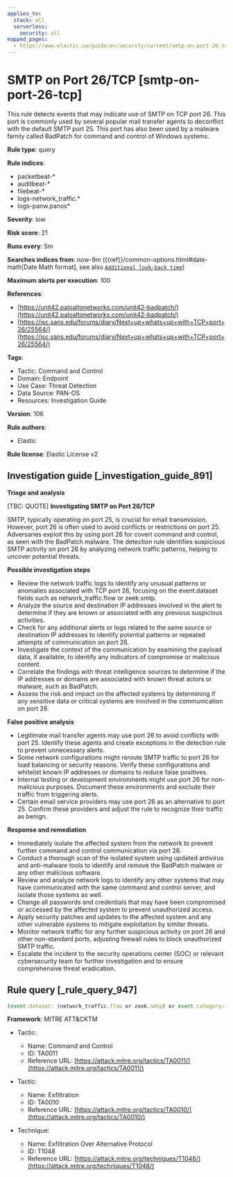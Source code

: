 ```yaml
---
applies_to:
  stack: all
  serverless:
    security: all
mapped_pages:
  - https://www.elastic.co/guide/en/security/current/smtp-on-port-26-tcp.html
---
```


# SMTP on Port 26/TCP [smtp-on-port-26-tcp]

This rule detects events that may indicate use of SMTP on TCP port 26. This port is commonly used by several popular mail transfer agents to deconflict with the default SMTP port 25. This port has also been used by a malware family called BadPatch for command and control of Windows systems.

**Rule type**: query

**Rule indices**:

* packetbeat-*
* auditbeat-*
* filebeat-*
* logs-network_traffic.*
* logs-panw.panos*

**Severity**: low

**Risk score**: 21

**Runs every**: 5m

**Searches indices from**: now-9m ({{ref}}/common-options.html#date-math[Date Math format], see also [`Additional look-back time`](docs-content://solutions/security/detect-and-alert/create-detection-rule.md#rule-schedule))

**Maximum alerts per execution**: 100

**References**:

* [https://unit42.paloaltonetworks.com/unit42-badpatch/](https://unit42.paloaltonetworks.com/unit42-badpatch/)
* [https://isc.sans.edu/forums/diary/Next+up+whats+up+with+TCP+port+26/25564/](https://isc.sans.edu/forums/diary/Next+up+whats+up+with+TCP+port+26/25564/)

**Tags**:

* Tactic: Command and Control
* Domain: Endpoint
* Use Case: Threat Detection
* Data Source: PAN-OS
* Resources: Investigation Guide

**Version**: 106

**Rule authors**:

* Elastic

**Rule license**: Elastic License v2

## Investigation guide [_investigation_guide_891]

**Triage and analysis**

[TBC: QUOTE]
**Investigating SMTP on Port 26/TCP**

SMTP, typically operating on port 25, is crucial for email transmission. However, port 26 is often used to avoid conflicts or restrictions on port 25. Adversaries exploit this by using port 26 for covert command and control, as seen with the BadPatch malware. The detection rule identifies suspicious SMTP activity on port 26 by analyzing network traffic patterns, helping to uncover potential threats.

**Possible investigation steps**

* Review the network traffic logs to identify any unusual patterns or anomalies associated with TCP port 26, focusing on the event.dataset fields such as network_traffic.flow or zeek.smtp.
* Analyze the source and destination IP addresses involved in the alert to determine if they are known or associated with any previous suspicious activities.
* Check for any additional alerts or logs related to the same source or destination IP addresses to identify potential patterns or repeated attempts of communication on port 26.
* Investigate the context of the communication by examining the payload data, if available, to identify any indicators of compromise or malicious content.
* Correlate the findings with threat intelligence sources to determine if the IP addresses or domains are associated with known threat actors or malware, such as BadPatch.
* Assess the risk and impact on the affected systems by determining if any sensitive data or critical systems are involved in the communication on port 26.

**False positive analysis**

* Legitimate mail transfer agents may use port 26 to avoid conflicts with port 25. Identify these agents and create exceptions in the detection rule to prevent unnecessary alerts.
* Some network configurations might reroute SMTP traffic to port 26 for load balancing or security reasons. Verify these configurations and whitelist known IP addresses or domains to reduce false positives.
* Internal testing or development environments might use port 26 for non-malicious purposes. Document these environments and exclude their traffic from triggering alerts.
* Certain email service providers may use port 26 as an alternative to port 25. Confirm these providers and adjust the rule to recognize their traffic as benign.

**Response and remediation**

* Immediately isolate the affected system from the network to prevent further command and control communication via port 26.
* Conduct a thorough scan of the isolated system using updated antivirus and anti-malware tools to identify and remove the BadPatch malware or any other malicious software.
* Review and analyze network logs to identify any other systems that may have communicated with the same command and control server, and isolate those systems as well.
* Change all passwords and credentials that may have been compromised or accessed by the affected system to prevent unauthorized access.
* Apply security patches and updates to the affected system and any other vulnerable systems to mitigate exploitation by similar threats.
* Monitor network traffic for any further suspicious activity on port 26 and other non-standard ports, adjusting firewall rules to block unauthorized SMTP traffic.
* Escalate the incident to the security operations center (SOC) or relevant cybersecurity team for further investigation and to ensure comprehensive threat eradication.


## Rule query [_rule_query_947]

```js
(event.dataset: (network_traffic.flow or zeek.smtp) or event.category:(network or network_traffic)) and network.transport:tcp and destination.port:26
```

**Framework**: MITRE ATT&CKTM

* Tactic:

    * Name: Command and Control
    * ID: TA0011
    * Reference URL: [https://attack.mitre.org/tactics/TA0011/](https://attack.mitre.org/tactics/TA0011/)

* Tactic:

    * Name: Exfiltration
    * ID: TA0010
    * Reference URL: [https://attack.mitre.org/tactics/TA0010/](https://attack.mitre.org/tactics/TA0010/)

* Technique:

    * Name: Exfiltration Over Alternative Protocol
    * ID: T1048
    * Reference URL: [https://attack.mitre.org/techniques/T1048/](https://attack.mitre.org/techniques/T1048/)



